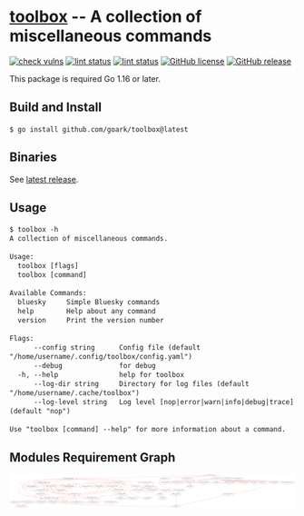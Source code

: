 # [toolbox] -- A collection of miscellaneous commands

[![check vulns](https://github.com/goark/toolbox/workflows/vulns/badge.svg)](https://github.com/goark/toolbox/actions)
[![lint status](https://github.com/goark/toolbox/workflows/lint/badge.svg)](https://github.com/goark/toolbox/actions)
[![lint status](https://github.com/goark/toolbox/workflows/build/badge.svg)](https://github.com/goark/toolbox/actions)
[![GitHub license](https://img.shields.io/badge/license-Apache%202-blue.svg)](https://raw.githubusercontent.com/goark/toolbox/master/LICENSE)
[![GitHub release](http://img.shields.io/github/release/goark/toolbox.svg)](https://github.com/goark/toolbox/releases/latest)

This package is required Go 1.16 or later.

## Build and Install

```
$ go install github.com/goark/toolbox@latest
```

## Binaries

See [latest release](https://github.com/goark/toolbox/releases/latest).

## Usage

```
$ toolbox -h
A collection of miscellaneous commands.

Usage:
  toolbox [flags]
  toolbox [command]

Available Commands:
  bluesky     Simple Bluesky commands
  help        Help about any command
  version     Print the version number

Flags:
      --config string      Config file (default "/home/username/.config/toolbox/config.yaml")
      --debug              for debug
  -h, --help               help for toolbox
      --log-dir string     Directory for log files (default "/home/username/.cache/toolbox")
      --log-level string   Log level [nop|error|warn|info|debug|trace] (default "nop")

Use "toolbox [command] --help" for more information about a command.
```

## Modules Requirement Graph

[![dependency.png](./dependency.png)](./dependency.png)

[toolbox]: https://github.com/goark/toolbox "goark/toolbox: A collection of miscellaneous commands"
